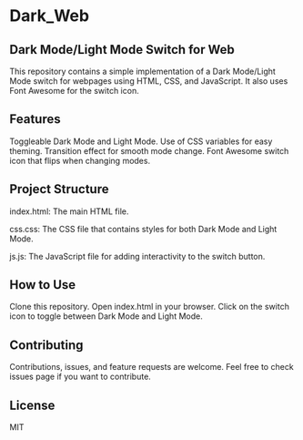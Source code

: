 # Dark_Web
## Dark Mode/Light Mode Switch for Web
This repository contains a simple implementation of a Dark Mode/Light Mode switch for webpages using HTML, CSS, and JavaScript. It also uses Font Awesome for the switch icon.

## Features
Toggleable Dark Mode and Light Mode.
Use of CSS variables for easy theming.
Transition effect for smooth mode change.
Font Awesome switch icon that flips when changing modes.
## Project Structure
index.html: The main HTML file.

css.css: The CSS file that contains styles for both Dark Mode and Light Mode.

js.js: The JavaScript file for adding interactivity to the switch button.
## How to Use
Clone this repository.
Open index.html in your browser.
Click on the switch icon to toggle between Dark Mode and Light Mode.
## Contributing
Contributions, issues, and feature requests are welcome. Feel free to check issues page if you want to contribute.

## License
MIT
